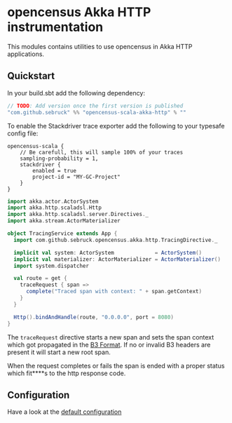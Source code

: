 # opencensus Akka HTTP instrumentation
This modules contains utilities to use opencensus in Akka HTTP applications.

## Quickstart
In your build.sbt add the following dependency:

```scala
// TODO: Add version once the first version is published
"com.github.sebruck" %% "opencensus-scala-akka-http" % "" 
```

To enable the Stackdriver trace exporter add the following to your typesafe config file:
```
opencensus-scala {
    // Be carefull, this will sample 100% of your traces
    sampling-probability = 1,
    stackdriver {
        enabled = true
        project-id = "MY-GC-Project"
    }
}
```

```scala
import akka.actor.ActorSystem
import akka.http.scaladsl.Http
import akka.http.scaladsl.server.Directives._
import akka.stream.ActorMaterializer

object TracingService extends App {
  import com.github.sebruck.opencensus.akka.http.TracingDirective._

  implicit val system: ActorSystem             = ActorSystem()
  implicit val materializer: ActorMaterializer = ActorMaterializer()
  import system.dispatcher

  val route = get {
    traceRequest { span =>
      complete("Traced span with context: " + span.getContext)
    }
  }

  Http().bindAndHandle(route, "0.0.0.0", port = 8080)
}

```

The `traceRequest` directive starts a new span and sets the span context which got propagated in 
the [B3 Format](https://github.com/openzipkin/b3-propagation#overall-process). If no or invalid B3 headers
are present it will start a new root span. 

When the request completes or fails the span is ended with a proper status which fit****s to the http response code.


## Configuration
Have a look at the [default configuration](src/main/resources/reference.conf)
